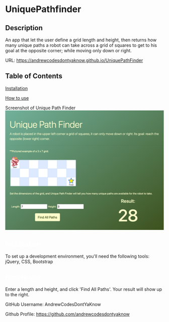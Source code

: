 # UniquePathfinder

## Description
An app that let the user define a grid length and height, then returns how many unique paths a robot can take across a grid of squares to get to his goal at the opposite corner; while moving only down or right.

URL: https://andrewcodesdontyaknow.github.io/UniquePathFinder
 
  ## Table of Contents

  <a href='#Installation'>Installation</a>

  <a href='#How to use'>How to use</a>
  
  
  Screenshot of Unique Path Finder
  ![Screenshot](./img/screenshot.png?)


  ## <a id='Installation' style='color:white;'>Installation</a>
  To set up a development environment, you'll need the following tools: jQuery, CSS, Bootstrap

  ## <a id='How to use' style='color:white;'>How to use</a>
Enter a length and height, and click 'Find All Paths'. Your result will show up to the right.


  GitHub Username: AndrewCodesDontYaKnow

  Github Profile: <a href='https://github.com/andrewcodesdontyaknow'>https://github.com/andrewcodesdontyaknow</a>
  

  <!-- Email: andrewsmith593@gmail.com -->





